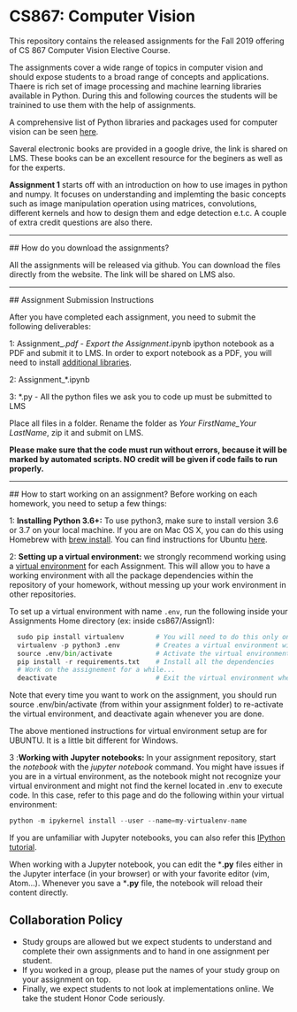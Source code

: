 # CS867: Computer Vision

This repository contains the released assignments for the Fall 2019 offering of CS 867 Computer Vision Elective Course. 

The assignments cover a wide range of topics in computer vision and should expose students to a broad range of concepts and applications. Thaere is rich set of image processing and machine learning libraries available in Python. During this and following cources the students will be trainined to use them with the help of assignments. 

A comprehensive list of Python libraries and packages used for computer vision can be seen [here](https://opensource.com/article/19/3/python-image-manipulation-tools). 

Saveral electronic books are provided in a google drive, the link is shared on LMS. These books can be an excellent resource for the beginers as well as for the experts. 

**Assignment 1** starts off with an introduction on how to use images in python and numpy. It focuses on understanding and implemting the basic concepts such as image manipulation operation using matrices, convolutions, different kernels and how to design them and edge detection e.t.c. A couple of extra credit questions are also there.
<hr/>
## How do you download the assignments?

All the assignments will be released via github. You can download the files directly from the website. The link will be shared on LMS also. 
<hr/>
## Assignment Submission Instructions

After you have completed each assignment, you need to submit the following deliverables:

1: Assignment_*.pdf - Export the Assignment*.ipynb ipython notebook as a PDF and submit it to LMS. In order to export notebook as a PDF, you will need to install [additional libraries](https://nbconvert.readthedocs.io/en/latest/install.html#installing-nbconvert).

2: Assignment_*.ipynb 

3: *.py - All the python files we ask you to code up must be submitted to LMS

Place all files in a folder. Rename the folder as *Your FirstName_Your LastName*, zip it and submit on LMS. 

**Please make sure that the code must run without errors, because it will be marked by automated scripts. NO credit will be given if code fails to run properly.**
<hr>
## How to start working on an assignment?
Before working on each homework, you need to setup a few things:

1: **Installing Python 3.6+:** To use python3, make sure to install version 3.6 or 3.7 on your local machine. If you are on Mac OS X, you can do this using Homebrew with [brew install](https://raw.githubusercontent.com/Homebrew/homebrew-core/f2a764ef944b1080be64bd88dca9a1d80130c558/Formula/python.rb). You can find instructions for Ubuntu [here](https://www.digitalocean.com/community/tutorials/how-to-install-python-3-and-set-up-a-local-programming-environment-on-ubuntu-16-04).

2: **Setting up a virtual environment:** we strongly recommend working using a [virtual environment](http://docs.python-guide.org/en/latest/dev/virtualenvs/) for each Assignment. This will allow you to have a working environment with all the package dependencies within the repository of your homework, without messing up your work environment in other repositories.

To set up a virtual environment with name `.env`, run the following inside your Assignments Home directory (ex: inside cs867/Assign1):

```python
  sudo pip install virtualenv        # You will need to do this only once
  virtualenv -p python3 .env         # Creates a virtual environment with python3
  source .env/bin/activate           # Activate the virtual environment
  pip install -r requirements.txt    # Install all the dependencies
  # Work on the assignement for a while...
  deactivate                         # Exit the virtual environment when you're done
```

Note that every time you want to work on the assignment, you should run source .env/bin/activate (from within your assignment folder) to re-activate the virtual environment, and deactivate again whenever you are done.

The above mentioned instructions for virtual environment setup are for UBUNTU. It is a little bit different for Windows.

3 :**Working with Jupyter notebooks:** In your assignment repository, start the *notebook* with the *jupyter notebook* command. You might have issues if you are in a virtual environment, as the notebook might not recognize your virtual environment and might not find the kernel located in .env to execute code. In this case, refer to this page and do the following within your virtual environment:

```python
python -m ipykernel install --user --name=my-virtualenv-name
```
If you are unfamiliar with Jupyter notebooks, you can also refer this [IPython tutorial](http://cs231n.github.io/ipython-tutorial).

When working with a Jupyter notebook, you can edit the ***.py** files either in the Jupyter interface (in your browser) or with your favorite editor (vim, Atom...). Whenever you save a ***.py** file, the notebook will reload their content directly.

## Collaboration Policy
- Study groups are allowed but we expect students to understand and complete their own assignments and to hand in one assignment per student.
- If you worked in a group, please put the names of your study group on your assignment on top.
- Finally, we expect students to not look at implementations online. We take the student Honor Code seriously.
